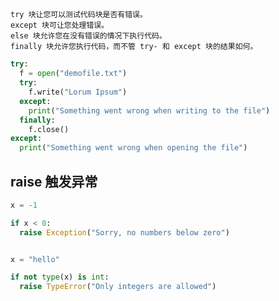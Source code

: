 ## 

    try 块让您可以测试代码块是否有错误。 
    except 块可让您处理错误。 
    else 块允许您在没有错误的情况下执行代码。 
    finally 块允许您执行代码，而不管 try- 和 except 块的结果如何。


```python
try:
  f = open("demofile.txt")
  try:
    f.write("Lorum Ipsum")
  except:
    print("Something went wrong when writing to the file")
  finally:
    f.close()
except:
  print("Something went wrong when opening the file")
```


## raise 触发异常

```python
x = -1

if x < 0:
  raise Exception("Sorry, no numbers below zero")


x = "hello"

if not type(x) is int:
  raise TypeError("Only integers are allowed")
```
